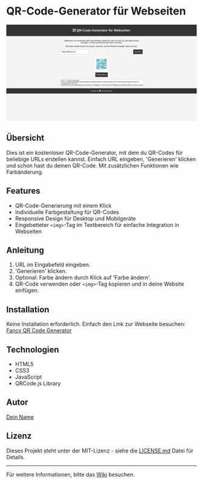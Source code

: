 # QR-Code-Generator für Webseiten

![QR Code Generator Screenshot](./screenshot.png)

## Übersicht

Dies ist ein kostenloser QR-Code-Generator, mit dem du QR-Codes für beliebige URLs erstellen kannst. Einfach URL eingeben, 'Generieren' klicken und schon hast du deinen QR-Code. Mit zusätzlichen Funktionen wie Farbänderung.

## Features

- QR-Code-Generierung mit einem Klick
- Individuelle Farbgestaltung für QR-Codes
- Responsive Design für Desktop und Mobilgeräte
- Eingebetteter `<img>`-Tag im Textbereich für einfache Integration in Webseiten

## Anleitung

1. URL im Eingabefeld eingeben.
2. 'Generieren' klicken.
3. Optional: Farbe ändern durch Klick auf 'Farbe ändern'.
4. QR-Code verwenden oder `<img>`-Tag kopieren und in deine Website einfügen.

## Installation

Keine Installation erforderlich. Einfach den Link zur Webseite besuchen: [Fancy QR Code Generator](#)

## Technologien

- HTML5
- CSS3
- JavaScript
- QRCode.js Library

## Autor

[Dein Name](https://github.com/pacnimo)

## Lizenz

Dieses Projekt steht unter der MIT-Lizenz - siehe die [LICENSE.md](LICENSE.md) Datei für Details.

---

Für weitere Informationen, bitte das [Wiki](https://github.com/pacnimo/QR-Code-Generator/wiki) besuchen.
